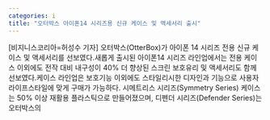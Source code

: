 ```yaml
---
categories: i
title: "오터박스 아이폰14 시리즈용 신규 케이스 및 액세서리 출시"
---
```

[비지니스코리아=허성수 기자] 오터박스(OtterBox)가 아이폰 14 시리즈 전용 신규 케이스 및 액세서리를 선보였다.새롭게 출시된 아이폰14 시리즈 라인업에서는 전용 케이스 이외에도 전작 대비 내구성이 40% 더 향상된 스크린 보호유리 및 액세서리도 함께 선보였다.케이스 라인업은 보호기능 이외에도 스타일리시한 디자인과 기능으로 사용자 라이프스타일에 맞게 구매가 가능하다. 시메트리스 시리즈(Symmetry Series) 케이스는 50% 이상 재활용 플라스틱으로 만들어졌으며, 디펜더 시리즈(Defender Series)는 오터박스의